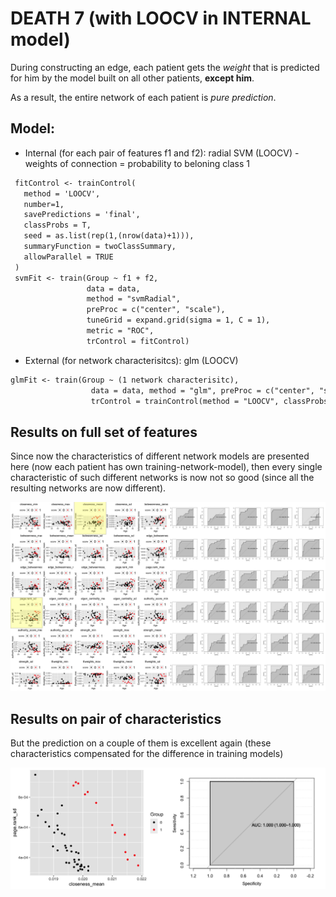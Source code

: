 # DEATH 7 (with LOOCV in INTERNAL model)

During constructing an edge, each patient gets the _weight_ that is predicted for him by the model built on all other patients, **except him**.

As a result, the entire network of each patient is _pure prediction_.

## Model:

 - Internal (for each pair of features f1 and f2): radial SVM (LOOCV) - weights of connection = probability to beloning class 1
 
 ```markdown
  fitControl <- trainControl(
    method = 'LOOCV',
    number=1,
    savePredictions = 'final',
    classProbs = T,
    seed = as.list(rep(1,(nrow(data)+1))),
    summaryFunction = twoClassSummary,
    allowParallel = TRUE
  )
  svmFit <- train(Group ~ f1 + f2,
                  data = data,
                  method = "svmRadial",
                  preProc = c("center", "scale"),
                  tuneGrid = expand.grid(sigma = 1, C = 1),
                  metric = "ROC",
                  trControl = fitControl)
 ```
 - External (for network characterisitcs): glm (LOOCV)
 
 ```markdown
 glmFit <- train(Group ~ (1 network characterisitc),
                   data = data, method = "glm", preProc = c("center", "scale"), metric = "ROC",
                   trControl = trainControl(method = "LOOCV", classProbs = TRUE, summaryFunction = twoClassSummary))
 ```
 
## Results on full set of features
Since now the characteristics of different network models are presented here (now each patient has own training-network-model), then every single characteristic of such different networks is now not so good (since all the resulting networks are now different).

![Image](/docs/temp_DIED7_1.jpg)

## Results on pair of characteristics
But the prediction on a couple of them is excellent again (these characteristics compensated for the difference in training models)

![Image](/docs/temp.jpg)

